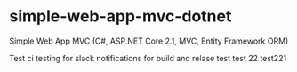 # simple-web-app-mvc-dotnet
Simple Web App MVC (C#, ASP.NET Core 2.1, MVC, Entity Framework ORM)

Test ci
testing for slack notifications
for build and relase test
test 22
test221

